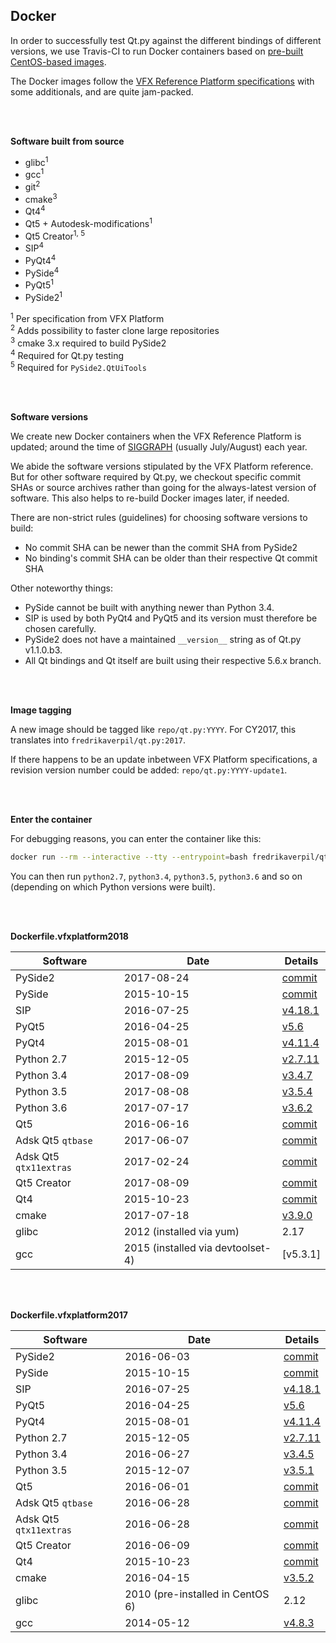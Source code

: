 ## Docker

In order to successfully test Qt.py against the different bindings of different versions, we use Travis-CI to run Docker containers based on [pre-built CentOS-based images](https://hub.docker.com/r/fredrikaverpil/qt.py/tags/).

The Docker images follow the [VFX Reference Platform specifications](http://www.vfxplatform.com/) with some additionals, and are quite jam-packed.


<br>
<br>


**Software built from source**

* glibc<sup>1</sup>
* gcc<sup>1</sup>
* git<sup>2</sup>
* cmake<sup>3</sup>
* Qt4<sup>4</sup>
* Qt5 + Autodesk-modifications<sup>1</sup>
* Qt5 Creator<sup>1, 5</sup>
* SIP<sup>4</sup>
* PyQt4<sup>4</sup>
* PySide<sup>4</sup>
* PyQt5<sup>1</sup>
* PySide2<sup>1</sup>

<sup>1</sup> Per specification from VFX Platform  
<sup>2</sup> Adds possibility to faster clone large repositories  
<sup>3</sup> cmake 3.x required to build PySide2  
<sup>4</sup> Required for Qt.py testing  
<sup>5</sup> Required for `PySide2.QtUiTools`

<br>
<br>


**Software versions**

We create new Docker containers when the VFX Reference Platform is updated; around the time of [SIGGRAPH](http://www.siggraph.org) (usually July/August) each year.

We abide the software versions stipulated by the VFX Platform reference. But for other software required by Qt.py, we checkout specific commit SHAs or source archives rather than going for the always-latest version of software. This also helps to re-build Docker images later, if needed.

There are non-strict rules (guidelines) for choosing software versions to build:

- No commit SHA can be newer than the commit SHA from PySide2
- No binding's commit SHA can be older than their respective Qt commit SHA

Other noteworthy things:

- PySide cannot be built with anything newer than Python 3.4.
- SIP is used by both PyQt4 and PyQt5 and its version must therefore be chosen carefully.
- PySide2 does not have a maintained `__version__` string as of Qt.py v1.1.0.b3.
- All Qt bindings and Qt itself are built using their respective 5.6.x branch.

<br>
<br>

**Image tagging**

A new image should be tagged like `repo/qt.py:YYYY`. For CY2017, this translates into `fredrikaverpil/qt.py:2017`.

If there happens to be an update inbetween VFX Platform specifications, a revision version number could be added: `repo/qt.py:YYYY-update1`.

<br>
<br>


**Enter the container**

For debugging reasons, you can enter the container like this:

```bash
docker run --rm --interactive --tty --entrypoint=bash fredrikaverpil/qt.py:2017
```

You can then run `python2.7`, `python3.4`, `python3.5`, `python3.6` and so on (depending on which Python versions were built).

<br>
<br>


**Dockerfile.vfxplatform2018**

| Software | Date | Details |
| -------- | ---- | --------------- |
| PySide2 | 2017-08-24 | [commit](http://code.qt.io/cgit/pyside/pyside-setup.git/commit/?h=5.6&id=117e0ff91275b4bc06dd5383f19e7028c5ef6ff8) |
| PySide | 2015-10-15 | [commit](https://github.com/pyside/pyside-setup/commit/7860bda363438e96fa9e810def0858635a9766cc) |
| SIP | 2016-07-25 | [v4.18.1](https://sourceforge.net/projects/pyqt/files/sip/) |
| PyQt5 | 2016-04-25 | [v5.6](https://sourceforge.net/projects/pyqt/files/PyQt5/) |
| PyQt4 | 2015-08-01 | [v4.11.4](https://sourceforge.net/projects/pyqt/files/PyQt4/) |
| Python 2.7 | 2015-12-05 | [v2.7.11](https://www.python.org/downloads/source/) |
| Python 3.4 | 2017-08-09 | [v3.4.7](https://www.python.org/downloads/source/) |
| Python 3.5 | 2017-08-08 | [v3.5.4](https://www.python.org/downloads/source/) |
| Python 3.6 | 2017-07-17 | [v3.6.2](https://www.python.org/downloads/source/) |
| Qt5 | 2016-06-16 | [commit](http://code.qt.io/cgit/qt/qt5.git/commit/?h=5.6&id=4566f0ac50e5ea143943c1251028fb01c70289ce) |
| Adsk Qt5 `qtbase` | 2017-06-07 | [commit](https://github.com/autodesk-forks/qtbase/commit/c4e51d0162f7619c83e25e623ecd3bc549932040) |
| Adsk Qt5 `qtx11extras` | 2017-02-24 | [commit](https://github.com/autodesk-forks/qtx11extras/commit/c6c59d5d902db8be3661cab929be85a38fda0faa) |
| Qt5 Creator | 2017-08-09 | [commit](http://code.qt.io/cgit/qt-creator/qt-creator.git/commit/?h=4.3&id=a094841bdda5461ebeaeab4620dde8222fa8312d) |
| Qt4 | 2015-10-23 | [commit](http://code.qt.io/cgit/qt/qt.git/commit/?id=0a2f2382541424726168804be2c90b91381608c6) |
| cmake | 2017-07-18 | [v3.9.0](https://cmake.org/files/) |
| glibc | 2012 (installed via yum) | 2.17 |
| gcc | 2015 (installed via devtoolset-4) | [v5.3.1] |

<br>
<br>


**Dockerfile.vfxplatform2017**

| Software | Date | Details |
| -------- | ---- | --------------- |
| PySide2 | 2016-06-03 | [commit](https://codereview.qt-project.org/gitweb?p=pyside/pyside-setup.git;a=commit;h=8913156381b7dc51f903b9e459c143fb25097cab) |
| PySide | 2015-10-15 | [commit](https://github.com/pyside/pyside-setup/commit/7860bda363438e96fa9e810def0858635a9766cc) |
| SIP | 2016-07-25 | [v4.18.1](https://sourceforge.net/projects/pyqt/files/sip/) |
| PyQt5 | 2016-04-25 | [v5.6](https://sourceforge.net/projects/pyqt/files/PyQt5/) |
| PyQt4 | 2015-08-01 | [v4.11.4](https://sourceforge.net/projects/pyqt/files/PyQt4/) |
| Python 2.7 | 2015-12-05 | [v2.7.11](https://www.python.org/downloads/source/) |
| Python 3.4 | 2016-06-27 | [v3.4.5](https://www.python.org/downloads/source/) |
| Python 3.5 | 2015-12-07 | [v3.5.1](https://www.python.org/downloads/source/) |
| Qt5 | 2016-06-01 | [commit](http://code.qt.io/cgit/qt/qt5.git/commit/?h=v5.6.1&id=adf7bcc0b1785c451b06f13c049e5b946b393705) |
| Adsk Qt5 `qtbase` | 2016-06-28 | [commit](https://github.com/autodesk-forks/qtbase/commit/72e3fbb0d27e5d91b1676312ab6a7f6a979ed4e7) |
| Adsk Qt5 `qtx11extras` | 2016-06-28 | [commit](https://github.com/autodesk-forks/qtx11extras/commit/d86b59059f0340f3707dad008a8f632b070de4e6) |
| Qt5 Creator | 2016-06-09 | [commit](http://code.qt.io/cgit/qt-creator/qt-creator.git/commit/?h=v4.0.2&id=47b4f2c73834dd971a5ce418368b5d991d08a666) |
| Qt4 | 2015-10-23 | [commit](http://code.qt.io/cgit/qt/qt.git/commit/?id=0a2f2382541424726168804be2c90b91381608c6) |
| cmake | 2016-04-15 | [v3.5.2](https://cmake.org/files/) |
| glibc | 2010 (pre-installed in CentOS 6) | 2.12 |
| gcc | 2014-05-12 | [v4.8.3](ftp://ftp.gnu.org/pub/gnu/gcc/) |

